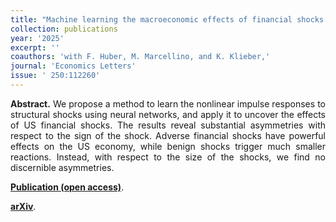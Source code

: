 ```yaml
---
title: "Machine learning the macroeconomic effects of financial shocks. [doi](https://doi.org/10.1016/j.econlet.2025.112260)"
collection: publications
year: '2025'
excerpt: ''
coauthors: 'with F. Huber, M. Marcellino, and K. Klieber,'
journal: 'Economics Letters'
issue: ' 250:112260'
---
```

<p align="justify"> <b>Abstract.</b> We propose a method to learn the nonlinear impulse responses to structural shocks using neural networks, and apply it to uncover the effects of US financial shocks. The results reveal substantial asymmetries with respect to the sign of the shock. Adverse financial shocks have powerful effects on the US economy, while benign shocks trigger much smaller reactions. Instead, with respect to the size of the shocks, we find no discernible asymmetries.
</p>

[**Publication (open access)**](https://doi.org/10.1016/j.econlet.2025.112260).

[**arXiv**](https://arxiv.org/abs/2412.07649).
